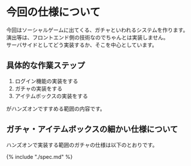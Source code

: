 # 今回の仕様について

今回はソーシャルゲームに出てくる、ガチャといわれるシステムを作ります。  
演出等は、フロントエンド側の技術なのでちゃんとは実装しません。  
サーバサイドとしてどう実装するか、そこを中心としています。


## 具体的な作業ステップ

1. ログイン機能の実装をする
1. ガチャの実装をする
1. アイテムボックスの実装をする

がハンズオンですすめる範囲の内容です。


## ガチャ・アイテムボックスの細かい仕様について

ハンズオンで実装する範囲のガチャの仕様は以下のとおりです。

{% include "./spec.md" %}
